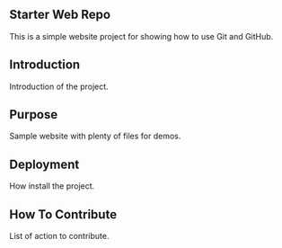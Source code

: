 ## Starter Web Repo

This is a simple website project for showing how to use Git and GitHub.

## Introduction 

Introduction of the project.

## Purpose

Sample website with plenty of files for demos.

## Deployment

How install the project.

## How To Contribute

List of action to contribute.